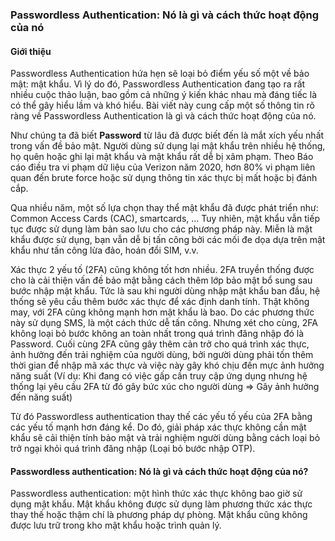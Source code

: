 ### Passwordless Authentication: Nó là gì và cách thức hoạt động của nó

#### Giới thiệu

Passwordless Authentication hứa hẹn sẽ loại bỏ điểm yếu số một về bảo mật: mật khẩu. Vì lý do đó, Passwordless Authentication đang tạo ra rất nhiều cuộc thảo luận, bao gồm cả những ý kiến ​​​​khác nhau mà đáng tiếc là có thể gây hiểu lầm và khó hiểu. Bài viết này cung cấp một số thông tin rõ ràng về Passwordless Authentication là gì và cách thức hoạt động của nó.

Như chúng ta đã biết **Password** từ lâu đã được biết đến là mắt xích yếu nhất trong vấn đề bảo mật. Người dùng sử dụng lại mật khẩu trên nhiều hệ thống, họ quên hoặc ghi lại mật khẩu và mật khẩu rất dễ bị xâm phạm. Theo Báo cáo điều tra vi phạm dữ liệu của Verizon năm 2020, hơn 80% vi phạm liên quan đến brute force hoặc sử dụng thông tin xác thực bị mất hoặc bị đánh cắp.

Qua nhiều năm, một số lựa chọn thay thể mật khẩu đã được phát triển như: Common Access Cards (CAC), smartcards, ... Tuy nhiên, mật khẩu vẫn tiếp tục được sử dụng làm bản sao lưu cho các phương pháp này. Miễn là mật khẩu được sử dụng, bạn vẫn dễ bị tấn công bởi các mối đe dọa dựa trên mật khẩu như tấn công lừa đảo, hoán đổi SIM, v.v.

Xác thực 2 yếu tố (2FA) cũng không tốt hơn nhiều. 2FA truyền thống được cho là cải thiện vấn đề bảo mật bằng cách thêm lớp bảo mật bổ sung sau bước nhập mật khẩu. Tức là sau khi người dùng nhập mật khẩu ban đầu, hệ thống sẽ yêu cầu thêm bước xác thực để xác định danh tính. Thật không may, với 2FA cũng không mạnh hơn mật khẩu là bao. Do các phương thức này sử dụng SMS, là một cách thức dễ tấn công. Nhưng xét cho cùng, 2FA không loại bỏ bước không an toàn nhất trong quá trình đăng nhập đó là Password. Cuối cùng 2FA cũng gây thêm cản trở cho quá trình xác thực, ảnh hưởng đến trải nghiệm của người dùng, bởi người dùng phải tốn thêm thời gian để nhập mã xác thực và việc này gây khó chịu đến mực ảnh hưởng năng suất (Ví dụ: Khi đang có việc gấp cần truy cập ứng dụng nhưng hệ thống lại yêu cầu 2FA từ đó gây bức xúc cho người dùng => Gây ảnh hưởng đến năng suất)

Từ đó Passwordless authentication thay thế các yếu tố yếu của 2FA bằng các yếu tố mạnh hơn đáng kể. Do đó, giải pháp xác thực không cần mật khẩu sẽ cải thiện tính bảo mật và trải nghiệm người dùng bằng cách loại bỏ trở ngại khỏi quá trình đăng nhập (Loại bỏ bước nhập OTP).

#### Passwordless authentication: Nó là gì và cách thức hoạt động của nó?

Passwordless authentication: một hình thức xác thực không bao giờ sử dụng mật khẩu. Mật khẩu không được sử dụng làm phương thức xác thực thay thế hoặc thậm chí là phương pháp dự phòng. Mật khẩu cũng không được lưu trữ trong kho mật khẩu hoặc trình quản lý.
